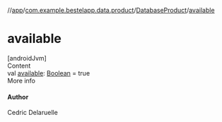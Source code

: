 //[app](../../index.md)/[com.example.bestelapp.data.product](../index.md)/[DatabaseProduct](index.md)/[available](available.md)



# available  
[androidJvm]  
Content  
val [available](available.md): [Boolean](https://kotlinlang.org/api/latest/jvm/stdlib/kotlin/-boolean/index.html) = true  
More info  


#### Author  


Cedric Delaruelle

  



